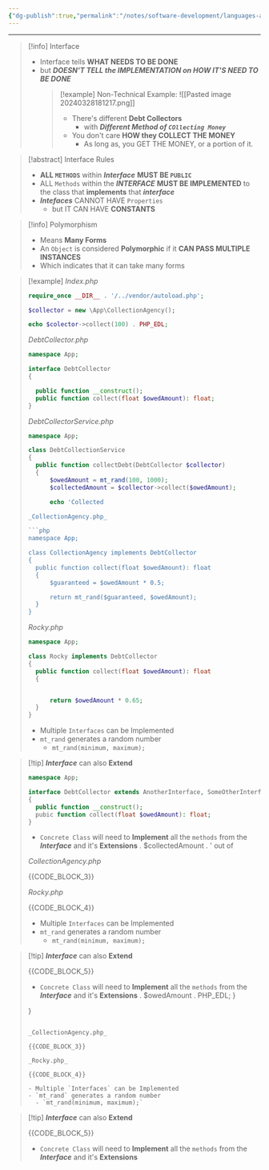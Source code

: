 ```yaml
---
{"dg-publish":true,"permalink":"/notes/software-development/languages-and-frameworks/web-development/backend/php/02-object-oriented-programming-oop/08-interfaces-and-polymorphism/01-interfaces-and-polymorphism/","tags":["programming","php","webdevelopment","backend","OOP"],"created":"2025-07-13T15:24:54.956+08:00"}
---
```



---

> [!info] Interface
>
> - Interface tells **WHAT NEEDS TO BE DONE**
> - but **_DOESN'T TELL the IMPLEMENTATION on HOW IT'S NEED TO BE DONE_**
>   > [!example]
>   > Non-Technical Example:
>   > ![[Pasted image 20240328181217.png]]
>   >
>   > - There's different **Debt Collectors**
>   >   - with **_Different Method of `COllecting Money`_**
>   > - You don't care **HOW they COLLECT THE MONEY**
>   >   - As long as, you GET THE MONEY, or a portion of it.

> [!abstract] Interface Rules
>
> - **ALL `METHODS`** within **_Interface_** **MUST BE `PUBLIC`**
> - ALL `Methods` within the **_INTERFACE_** **MUST BE IMPLEMENTED** to the class that **implements** that **_interface_**
> - **_Intefaces_** CANNOT HAVE `Properties`
>   - but IT CAN HAVE **CONSTANTS**

> [!info] Polymorphism
>
> - Means **Many Forms**
> - An `Object` is considered **Polymorphic** if it **CAN PASS MULTIPLE INSTANCES**
> - Which indicates that it can take many forms

> [!example]
> _Index.php_
>
> ```php
> require_once __DIR__ . '/../vendor/autoload.php';
>
> $collector = new \App\CollectionAgency();
>
> echo $colector->collect(100) . PHP_EDL;
> ```
>
> _DebtCollector.php_
>
> ```php
> namespace App;
>
> interface DebtCollector
> {
>
> 	public function __construct();
> 	public function collect(float $owedAmount): float;
> }
> ```
>
> _DebtCollectorService.php_
>
> ```php
> namespace App;
>
> class DebtCollectionService
> {
> 	public function collectDebt(DebtCollector $collector)
> 	{
> 		$owedAmount = mt_rand(100, 1000);
> 		$collectedAmount = $collector->collect($owedAmount);
>
> 		echo 'Collected 
>
> _CollectionAgency.php_
>
> ```php
> namespace App;
>
> class CollectionAgency implements DebtCollector
> {
> 	public function collect(float $owedAmount): float
> 	{
> 		$guaranteed = $owedAmount * 0.5;
>
> 		return mt_rand($guaranteed, $owedAmount);
> 	}
> }
> ```
>
> _Rocky.php_
>
> ```php
> namespace App;
>
> class Rocky implements DebtCollector
> {
> 	public function collect(float $owedAmount): float
> 	{
>
>
> 		return $owedAmount * 0.65;
> 	}
> }
> ```
>
> - Multiple `Interfaces` can be Implemented
> - `mt_rand` generates a random number
>   - `mt_rand(minimum, maximum);`

> [!tip] **_Interface_** can also **Extend**
>
> ```php
> namespace App;
>
> interface DebtCollector extends AnotherInterface, SomeOtherInterface
> {
> 	public function __construct();
> 	pubic function collect(float $owedAmount): float;
> }
> ```
>
> - `Concrete Class` will need to **Implement** all the `methods` from the **_Interface_** and it's **Extensions**
 . $collectedAmount . ' out of 
>
> _CollectionAgency.php_
>
> {{CODE_BLOCK_3}}
>
> _Rocky.php_
>
> {{CODE_BLOCK_4}}
>
> - Multiple `Interfaces` can be Implemented
> - `mt_rand` generates a random number
>   - `mt_rand(minimum, maximum);`

> [!tip] **_Interface_** can also **Extend**
>
> {{CODE_BLOCK_5}}
>
> - `Concrete Class` will need to **Implement** all the `methods` from the **_Interface_** and it's **Extensions**
 . $owedAmount . PHP_EDL;
> 	}
>
> }
> ```
>
> _CollectionAgency.php_
>
> {{CODE_BLOCK_3}}
>
> _Rocky.php_
>
> {{CODE_BLOCK_4}}
>
> - Multiple `Interfaces` can be Implemented
> - `mt_rand` generates a random number
>   - `mt_rand(minimum, maximum);`

> [!tip] **_Interface_** can also **Extend**
>
> {{CODE_BLOCK_5}}
>
> - `Concrete Class` will need to **Implement** all the `methods` from the **_Interface_** and it's **Extensions**
